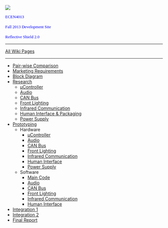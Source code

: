 [![](https://thecogs-reflectiveshield2-ecen4013.googlecode.com/hg/logo.png)](https://code.google.com/p/thecogs-reflectiveshield2-ecen4013/wiki/MainPage?tm=6)

<font color='blue' size='2' face='Algerian'>
ECEN4013<br>
<br>
Fall 2013 Development Site<br>
<br>
Reflective Shield 2.0<br>
</font>

---

[All Wiki Pages](https://code.google.com/p/thecogs-reflectiveshield2-ecen4013/w)

---

  * [Pair-wise Comparison](https://thecogs-reflectiveshield2-ecen4013.googlecode.com/hg/wiki/ProjectSelectionExcelSheet(TEAM1).xlsx)
  * [Marketing Requirements](https://thecogs-reflectiveshield2-ecen4013.googlecode.com/hg/wiki/ReflectiveShield2.0_MarketingReqs.pdf)
  * [Block Diagram](https://code.google.com/p/thecogs-reflectiveshield2-ecen4013/wiki/BlockDiagram)
  * [Research](https://code.google.com/p/thecogs-reflectiveshield2-ecen4013/wiki/Research?ts=1381805926&updated=Research)
    * [µController](https://code.google.com/p/thecogs-reflectiveshield2-ecen4013/wiki/uController)
    * [Audio](https://code.google.com/p/thecogs-reflectiveshield2-ecen4013/wiki/Audio)
    * [CAN Bus](https://code.google.com/p/thecogs-reflectiveshield2-ecen4013/wiki/CANBus)
    * [Front Lighting](https://code.google.com/p/thecogs-reflectiveshield2-ecen4013/wiki/FrontLighting)
    * [Infrared Communication](https://code.google.com/p/thecogs-reflectiveshield2-ecen4013/wiki/IRCommunication)
    * [Human Interface & Packaging](https://code.google.com/p/thecogs-reflectiveshield2-ecen4013/wiki/HumanInterface)
    * [Power Supply](https://code.google.com/p/thecogs-reflectiveshield2-ecen4013/wiki/PowerSupply)
  * [Prototyping](https://code.google.com/p/thecogs-reflectiveshield2-ecen4013/wiki/Prototyping)
    * Hardware
      * [µController](https://code.google.com/p/thecogs-reflectiveshield2-ecen4013/wiki/uControllerProtoHard)
      * [Audio](https://code.google.com/p/thecogs-reflectiveshield2-ecen4013/wiki/AudioProtoHard)
      * [CAN Bus](https://code.google.com/p/thecogs-reflectiveshield2-ecen4013/wiki/CANbusProtoHard)
      * [Front Lighting](https://code.google.com/p/thecogs-reflectiveshield2-ecen4013/wiki/FLProtoHard)
      * [Infrared Communication](https://code.google.com/p/thecogs-reflectiveshield2-ecen4013/wiki/IRProtoHard)
      * [Human Interface](https://code.google.com/p/thecogs-reflectiveshield2-ecen4013/wiki/HIProtoHard)
      * [Power Supply](https://code.google.com/p/thecogs-reflectiveshield2-ecen4013/wiki/PowerSupplyPrototyping)
    * Software
      * [Main Code](https://code.google.com/p/thecogs-reflectiveshield2-ecen4013/wiki/uControllerProtoSoft)
      * [Audio](https://code.google.com/p/thecogs-reflectiveshield2-ecen4013/wiki/AudioProtoSoft)
      * [CAN Bus](https://code.google.com/p/thecogs-reflectiveshield2-ecen4013/wiki/CANbusProtoSoft)
      * [Front Lighting](https://code.google.com/p/thecogs-reflectiveshield2-ecen4013/wiki/FLProtoSoft)
      * [Infrared Communication](https://code.google.com/p/thecogs-reflectiveshield2-ecen4013/wiki/IRProtoSoft)
      * [Human Interface](https://code.google.com/p/thecogs-reflectiveshield2-ecen4013/wiki/HIProtoSoft)
  * [Integration 1](https://code.google.com/p/thecogs-reflectiveshield2-ecen4013/wiki/Integration1)
  * [Integration 2](https://code.google.com/p/thecogs-reflectiveshield2-ecen4013/wiki/Integration2)
  * [Final Report](https://thecogs-reflectiveshield2-ecen4013.googlecode.com/hg/wiki/Team1_ECEN4013_FinalReport.pdf)